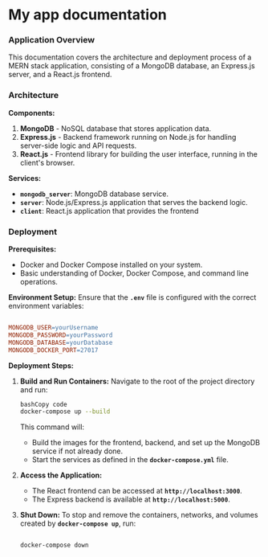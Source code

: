 # My app documentation

### **Application Overview**

This documentation covers the architecture and deployment process of a MERN stack application, consisting of a MongoDB database, an Express.js server, and a React.js frontend.

### **Architecture**

**Components:**

1. **MongoDB** - NoSQL database that stores application data.
2. **Express.js** - Backend framework running on Node.js for handling server-side logic and API requests.
3. **React.js** - Frontend library for building the user interface, running in the client's browser.

**Services:**

- **`mongodb_server`**: MongoDB database service.
- **`server`**: Node.js/Express.js application that serves the backend logic.
- **`client`**: React.js application that provides the frontend

### **Deployment**

**Prerequisites:**

- Docker and Docker Compose installed on your system.
- Basic understanding of Docker, Docker Compose, and command line operations.

**Environment Setup:**
Ensure that the **`.env`** file is configured with the correct environment variables:

```makefile

MONGODB_USER=yourUsername
MONGODB_PASSWORD=yourPassword
MONGODB_DATABASE=yourDatabase
MONGODB_DOCKER_PORT=27017

```

**Deployment Steps:**

1. **Build and Run Containers:**
Navigate to the root of the project directory and run:
    
    ```bash
    bashCopy code
    docker-compose up --build
    
    ```
    
    This command will:
    
    - Build the images for the frontend, backend, and set up the MongoDB service if not already done.
    - Start the services as defined in the **`docker-compose.yml`** file.
2. **Access the Application:**
    - The React frontend can be accessed at **`http://localhost:3000`**.
    - The Express backend is available at **`http://localhost:5000`**.
3. **Shut Down:**
To stop and remove the containers, networks, and volumes created by **`docker-compose up`**, run:
    
    ```bash
    
    docker-compose down
    
    ```
